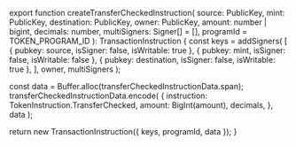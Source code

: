 export function createTransferCheckedInstruction(
  source: PublicKey,
  mint: PublicKey,
  destination: PublicKey,
  owner: PublicKey,
  amount: number | bigint,
  decimals: number,
  multiSigners: Signer[] = [],
  programId = TOKEN_PROGRAM_ID
): TransactionInstruction {
  const keys = addSigners(
    [
      { pubkey: source, isSigner: false, isWritable: true },
      { pubkey: mint, isSigner: false, isWritable: false },
      { pubkey: destination, isSigner: false, isWritable: true },
    ],
    owner,
    multiSigners
  );

  const data = Buffer.alloc(transferCheckedInstructionData.span);
  transferCheckedInstructionData.encode(
    {
      instruction: TokenInstruction.TransferChecked,
      amount: BigInt(amount),
      decimals,
    },
    data
  );

  return new TransactionInstruction({ keys, programId, data });
}